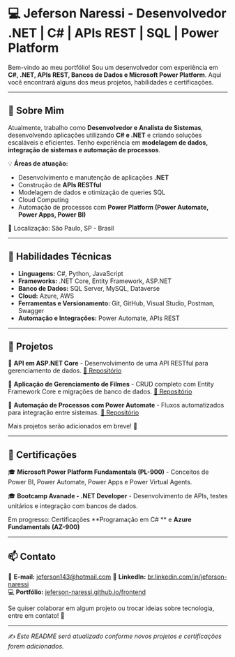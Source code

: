 # 💻 Jeferson Naressi - Desenvolvedor .NET | C# | APIs REST | SQL | Power Platform

Bem-vindo ao meu portfólio! Sou um desenvolvedor com experiência em **C#, .NET, APIs REST, Bancos de Dados e Microsoft Power Platform**. Aqui você encontrará alguns dos meus projetos, habilidades e certificações.

---

## 🚀 Sobre Mim

Atualmente, trabalho como **Desenvolvedor e Analista de Sistemas**, desenvolvendo aplicações utilizando **C# e .NET** e criando soluções escaláveis e eficientes. Tenho experiência em **modelagem de dados, integração de sistemas e automação de processos**.

💡 **Áreas de atuação:**
- Desenvolvimento e manutenção de aplicações **.NET**
- Construção de **APIs RESTful**
- Modelagem de dados e otimização de queries SQL
- Cloud Computing
- Automação de processos com **Power Platform (Power Automate, Power Apps, Power BI)**

📍 Localização: São Paulo, SP - Brasil

---

## 🔧 Habilidades Técnicas

- **Linguagens:** C#, Python, JavaScript
- **Frameworks:** .NET Core, Entity Framework, ASP.NET
- **Banco de Dados:** SQL Server, MySQL, Dataverse
- **Cloud:** Azure, AWS
- **Ferramentas e Versionamento:** Git, GitHub, Visual Studio, Postman, Swagger
- **Automação e Integrações:** Power Automate, APIs REST

---

## 📌 Projetos

🔹 **API em ASP.NET Core** - Desenvolvimento de uma API RESTful para gerenciamento de dados. [🔗 Repositório](#)

🔹 **Aplicação de Gerenciamento de Filmes** - CRUD completo com Entity Framework Core e migrações de banco de dados. [🔗 Repositório](#)

🔹 **Automação de Processos com Power Automate** - Fluxos automatizados para integração entre sistemas. [🔗 Repositório](#)

Mais projetos serão adicionados em breve! 🚀

---

## 📜 Certificações

🎓 **Microsoft Power Platform Fundamentals (PL-900)** - Conceitos de Power BI, Power Automate, Power Apps e Power Virtual Agents.

🎓 **Bootcamp Avanade - .NET Developer** - Desenvolvimento de APIs, testes unitários e integração com bancos de dados.

Em progresso: Certificações **Programação em C# ** e **Azure Fundamentals (AZ-900)**

---

## 📫 Contato

📩 **E-mail:** jeferson143@hotmail.com
🔗 **LinkedIn:** [br.linkedin.com/in/jeferson-naressi](https://br.linkedin.com/in/jeferson-naressi)  
💻 **Portfólio:** [jeferson-naressi.github.io/frontend](https://jeferson-naressi.github.io/frontend/)  

Se quiser colaborar em algum projeto ou trocar ideias sobre tecnologia, entre em contato! 🚀

---

✍️ *Este README será atualizado conforme novos projetos e certificações forem adicionados.*

